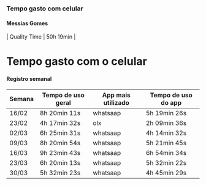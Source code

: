  ### Tempo gasto com celular
#### Messias Gomes  
 
 | Quality Time   | 50h 19min           |
# Tempo gasto com o celular
#### Registro semanal
| Semana | Tempo de uso geral | App mais utilizado  | Tempo de uso do app |
| ------ | -----------------  | ------------------  | ------------------- |
| 16/02  |  8h 20min 11s      | whatsaap            | 5h 19min 26s        |
| 23/02  |  4h 17min 32s      | olx                 | 2h 09min 36s        |
| 02/03  |  6h 25min 31s      | whatsaap            | 4h 14min 32s        |
| 09/03  |  8h 20min 54s      | whatsaap            | 5h 21min 45s        |
| 16/03  |  9h 23min 43s      | whatsaap            | 6h 54min 34s        |
| 23/03  |  6h 20min 13s      | whatsaap            | 5h 32min 22s        |
| 30/03  |  5h 32min 23s      | whatsaap            | 4h 45min 29s        |
